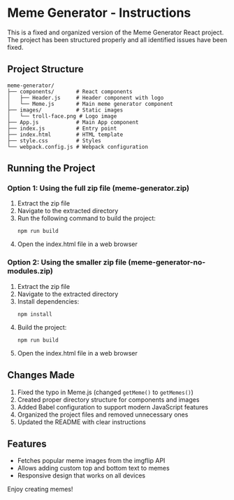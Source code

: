 # Meme Generator - Instructions

This is a fixed and organized version of the Meme Generator React project. The project has been structured properly and all identified issues have been fixed.

## Project Structure

```
meme-generator/
├── components/       # React components
│   ├── Header.js     # Header component with logo
│   └── Meme.js       # Main meme generator component
├── images/           # Static images
│   └── troll-face.png # Logo image
├── App.js            # Main App component
├── index.js          # Entry point
├── index.html        # HTML template
├── style.css         # Styles
└── webpack.config.js # Webpack configuration
```

## Running the Project

### Option 1: Using the full zip file (meme-generator.zip)

1. Extract the zip file
2. Navigate to the extracted directory
3. Run the following command to build the project:
   ```
   npm run build
   ```
4. Open the index.html file in a web browser

### Option 2: Using the smaller zip file (meme-generator-no-modules.zip)

1. Extract the zip file
2. Navigate to the extracted directory
3. Install dependencies:
   ```
   npm install
   ```
4. Build the project:
   ```
   npm run build
   ```
5. Open the index.html file in a web browser

## Changes Made

1. Fixed the typo in Meme.js (changed `getMeme()` to `getMemes()`)
2. Created proper directory structure for components and images
3. Added Babel configuration to support modern JavaScript features
4. Organized the project files and removed unnecessary ones
5. Updated the README with clear instructions

## Features

- Fetches popular meme images from the imgflip API
- Allows adding custom top and bottom text to memes
- Responsive design that works on all devices

Enjoy creating memes!

